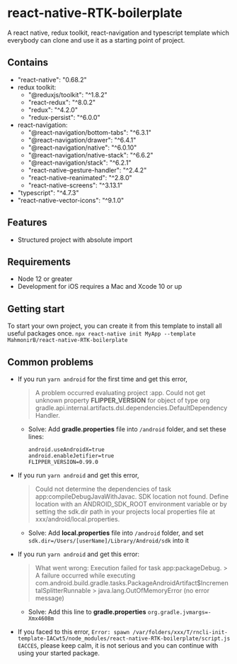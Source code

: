 # react-native-RTK-boilerplate

A react native, redux toolkit, react-navigation and typescript template which everybody can clone and use it as a starting point of project.

## Contains

- "react-native": "0.68.2"
- redux toolkit:
  - "@reduxjs/toolkit": "^1.8.2"
  - "react-redux": "^8.0.2"
  - "redux": "^4.2.0"
  - "redux-persist": "^6.0.0"
- react-navigation:
  - "@react-navigation/bottom-tabs": "^6.3.1"
  - "@react-navigation/drawer": "^6.4.1"
  - "@react-navigation/native": "^6.0.10"
  - "@react-navigation/native-stack": "^6.6.2"
  - "@react-navigation/stack": "^6.2.1"
  - "react-native-gesture-handler": "^2.4.2"
  - "react-native-reanimated": "^2.8.0"
  - "react-native-screens": "^3.13.1"
- "typescript": "^4.7.3"
- "react-native-vector-icons": "^9.1.0"

## Features

- Structured project with absolute import

## Requirements

- Node 12 or greater
- Development for iOS requires a Mac and Xcode 10 or up

## Getting start

To start your own project, you can create it from this template to install all useful packages once.
  `npx react-native init MyApp --template MahmonirB/react-native-RTK-boilerplate`

## Common problems

- If you run `yarn android` for the first time and get this error,
  > A problem occurred evaluating project :app. Could not get unknown property **FLIPPER_VERSION** for object of type org gradle.api.internal.artifacts.dsl.dependencies.DefaultDependencyHandler.

  - Solve: Add **gradle.properties** file into `/android` folder, and set these lines:

    ```
    android.useAndroidX=true
    android.enableJetifier=true
    FLIPPER_VERSION=0.99.0
    ```

- If you run `yarn android` and get this error,
  > Could not determine the dependencies of task app:compileDebugJavaWithJavac. SDK location not found. Define location with an ANDROID_SDK_ROOT environment variable or by setting the sdk.dir path in your projects local properties file at xxx/android/local.properties.
  - Solve: Add **local.properties** file into `/android` folder, and set
    `sdk.dir=/Users/[userName]/Library/Android/sdk`
  into it

- If you run `yarn android` and get this error:
  > What went wrong: Execution failed for task app:packageDebug. > A failure occurred while executing com.android.build.gradle.tasks.PackageAndroidArtifact$IncrementalSplitterRunnable > java.lang.OutOfMemoryError (no error message)
  >
  - Solve: Add this line to **gradle.properties**
    `org.gradle.jvmargs=-Xmx4608m`

- If you faced to this error, `Error: spawn /var/folders/xxx/T/rncli-init-template-IACwt5/node_modules/react-native-RTK-boilerplate/script.js EACCES`, please keep calm, it is not serious and you can continue with using your started package.
